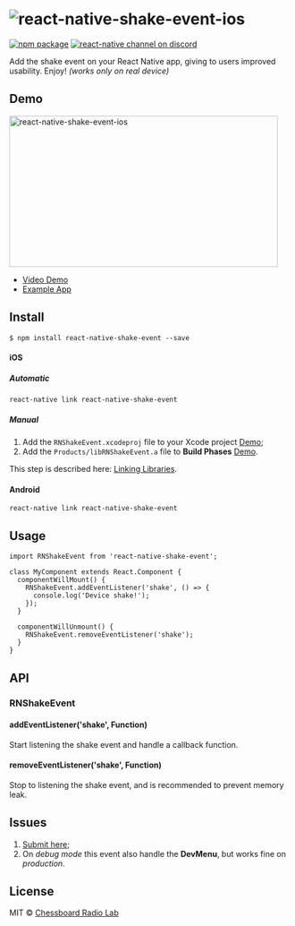 # ![react-native-shake-event-ios](https://storage.googleapis.com/cdn.chessboardradio.com/lab/projects/01-NShakeEventIOS/promo.png)

[![npm package](https://img.shields.io/npm/v/react-native-shake-event-ios.svg?style=flat-square)](https://www.npmjs.org/package/react-native-shake-event-ios)
[![react-native channel on discord](https://img.shields.io/badge/discord-react--native%40reactiflux-738bd7.svg?style=flat-square)](https://discord.gg/0ZcbPKXt5bXsb3os)

Add the shake event on your React Native app, giving to users improved usability. Enjoy!
*(works only on real device)*

## Demo

<a href="https://www.youtube.com/watch?v=mKjkWHto6NQ&feature=youtu.be" target="_blank"><img src="https://storage.googleapis.com/cdn.chessboardradio.com/lab/projects/01-NShakeEventIOS/demo.gif" width="480" height="270" alt="react-native-shake-event-ios"></a>
* [Video Demo](https://www.youtube.com/watch?v=mKjkWHto6NQ&feature=youtu.be)
* [Example App](https://github.com/jadsonlourenco/react-native-shake-event-ios-example)


## Install

```
$ npm install react-native-shake-event --save
```

#### iOS

##### Automatic

`react-native link react-native-shake-event`

##### Manual

1. Add the `RNShakeEvent.xcodeproj` file to your Xcode project [Demo](https://facebook.github.io/react-native/img/AddToLibraries.png);
2. Add the `Products/libRNShakeEvent.a` file to **Build Phases**  [Demo](https://facebook.github.io/react-native/img/AddToBuildPhases.png).

This step is described here: [Linking Libraries](https://facebook.github.io/react-native/docs/linking-libraries-ios.html#content).

#### Android

`react-native link react-native-shake-event`

## Usage

```
import RNShakeEvent from 'react-native-shake-event';

class MyComponent extends React.Component {
  componentWillMount() {
    RNShakeEvent.addEventListener('shake', () => {
      console.log('Device shake!');
    });
  }

  componentWillUnmount() {
    RNShakeEvent.removeEventListener('shake');
  }
}
```

## API

### RNShakeEvent

#### addEventListener('shake', Function)
Start listening the shake event and handle a callback function.

#### removeEventListener('shake', Function)
Stop to listening the shake event, and is recommended to prevent memory leak.

## Issues
1. [Submit here](https://github.com/jadsonlourenco/react-native-shake-event-ios/issues);
2. On *debug mode* this event also handle the **DevMenu**, but works fine on *production*.

## License

MIT © [Chessboard Radio Lab](https://chessboardradio.com)
